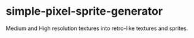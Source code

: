 # simple-pixel-sprite-generator
Medium and High resolution textures into retro-like textures and sprites.
